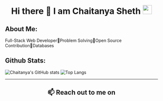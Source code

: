 <h1 align="center">Hi there 👋 I am  Chaitanya Sheth  <img src="" width="30"/></h1>

## **About Me:**

Full-Stack Web Developer🔸Problem Solving🔸Open Source Contribution🔸Databases

## **Github Stats:**

<p align="center">
  
  ![Chaitanya's GitHub stats](https://github-readme-stats.vercel.app/api?username=Chaitanya-030&count_private=true&show_icons=true&theme=vision-friendly-dark&line_height=40)
  ![Top Langs](https://github-readme-stats.vercel.app/api/top-langs/?username=Chaitanya-030&hide=html,css&theme=vision-friendly-dark&count_private=true&line_height=40)

</p>

---

 <h2 align="center">📫 Reach out to me on</h2>
<p align="center">
    <a target="_blank"href="https://www.linkedin.com/in/chaitanya-sheth"></a>&nbsp;&nbsp;&nbsp;&nbsp;
</p>
